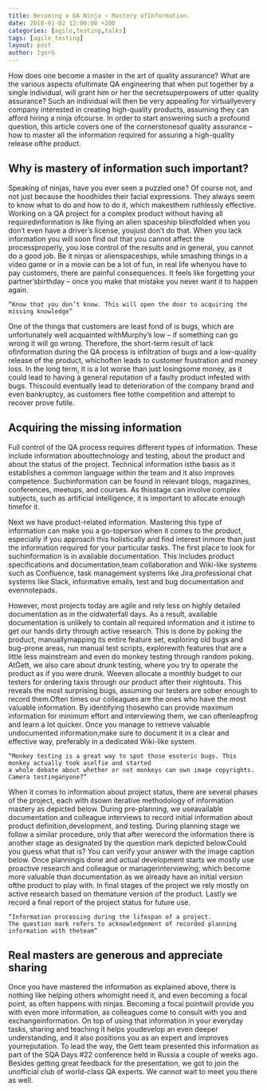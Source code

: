 ```yaml
---
title: Becoming a QA Ninja – Mastery ofInformation.
date: 2018-01-02 12:00:00 +200
categories: [agile,testing,talks]
tags: [agile_testing]
layout: post
author: IgorG
---
```

How does one become a master in the art of quality assurance? What are the various aspects ofultimate QA engineering that when put together by a single individual, will grant him or her the secretsuperpowers of utter quality assurance? Such an individual will then be very appealing for virtuallyevery company interested in creating high-quality products, assuming they can afford hiring a ninja ofcourse. In order to start answering such a profound question, this article covers one of the cornerstonesof quality assurance – how to master all the information required for assuring a high-quality release ofthe product.

## Why is mastery of information such important?

Speaking of ninjas, have you ever seen a puzzled one? Of course not, and not just because the hoodhides their facial expressions. They always seem to know what to do and how to do it, which makesthem ruthlessly effective. Working on a QA project for a complex product without having all requiredinformation is like flying an alien spaceship blindfolded when you don’t even have a driver’s license, youjust don’t do that. When you lack information you will soon find out that you cannot affect the processproperly, you lose control of the results and in general, you cannot do a good job. Be it ninjas or alienspaceships, while smashing things in a video game or in a movie can be a lot of fun, in real life whenyou have to pay customers, there are painful consequences. It feels like forgetting your partner’sbirthday – once you make that mistake you never want it to happen again.

```query
“Know that you don’t know. This will open the door to acquiring the missing knowledge”
```
One of the things that customers are least fond of is bugs, which are unfortunately well acquainted withMurphy’s low – if something can go wrong it will go wrong. Therefore, the short-term result of lack ofinformation during the QA process is infiltration of bugs and a low-quality release of the product, whichoften leads to customer frustration and money loss. In the long term, it is a lot worse than just losingsome money, as it could lead to having a general reputation of a faulty product infested with bugs. Thiscould eventually lead to deterioration of the company brand and even bankruptcy, as customers flee tothe competition and attempt to recover prove futile.

## Acquiring the missing information

Full control of the QA process requires different types of information. These include information abouttechnology and testing, about the product and about the status of the project. Technical information isthe basis as it establishes a common language within the team and it also improves competence. Suchinformation can be found in relevant blogs, magazines, conferences, meetups, and courses. As thisstage can involve complex subjects, such as artificial intelligence, it is important to allocate enough timefor it.

Next we have product-related information. Mastering this type of information can make you a go-toperson when it comes to the product, especially if you approach this holistically and find interest inmore than just the information required for your particular tasks. The first place to look for suchinformation is in available documentation. This includes product specifications and documentation,team collaboration and Wiki-like systems such as Confluence, task management systems like Jira,professional chat systems like Slack, informative emails, test and bug documentation and evennotepads.

However, most projects today are agile and rely less on highly detailed documentation as in the oldwaterfall days. As a result, available documentation is unlikely to contain all required information and it istime to get our hands dirty through active research. This is done by poking the product, manuallymapping its entire feature set, exploring old bugs and bug-prone areas, run manual test scripts, explorewith features that are a little less mainstream and even do monkey testing through random poking. AtGett, we also care about drunk testing, where you try to operate the product as if you were drunk. Weeven allocate a monthly budget to our testers for ordering taxis through our product after their nightouts. This reveals the most surprising bugs, assuming our testers are sober enough to record them.Often times our colleagues are the ones who have the most valuable information. By identifying thosewho can provide maximum information for minimum effort and interviewing them, we can oftenleapfrog and learn a lot quicker. Once you manage to retrieve valuable undocumented information,make sure to document it in a clear and effective way, preferably in a dedicated Wiki-like system.

```query
“Monkey testing is a great way to spot those esoteric bugs. This monkey actually took aselfie and started
a whole debate about whether or not monkeys can own image copyrights. Camera testinganyone?”
```
When it comes to information about project status, there are several phases of the project, each with itsown iterative methodology of information mastery as depicted below. During pre-planning, we useavailable documentation and colleague interviews to record initial information about product definition,development, and testing. During planning stage we follow a similar procedure, only that after werecord the information there is another stage as designated by the question mark depicted below.Could you guess what that is? You can verify your answer with the image caption below. Once planningis done and actual development starts we mostly use proactive research and colleague or managerinterviewing, which become more valuable than documentation as we already have an initial version ofthe product to play with. In final stages of the project we rely mostly on active research based on themature version of the product. Lastly we record a final report of the project status for future use.

```query
“Information processing during the lifespan of a project.
The question mark refers to acknowledgement of recorded planning information with theteam”
```
## Real masters are generous and appreciate sharing
Once you have mastered the information as explained above, there is nothing like helping others whomight need it, and even becoming a focal point, as often happens with ninjas. Becoming a focal pointwill provide you with even more information, as colleagues come to consult with you and exchangeinformation. On top of using that information in your everyday tasks, sharing and teaching it helps youdevelop an even deeper understanding, and it also positions you as an expert and improves yourreputation. To lead the way, the Gett team presented this information as part of the SQA Days #22 conference held in Russia a couple of weeks ago. Besides getting great feedback for the presentation, we got to join the unofficial club of world-class QA experts. We cannot wait to meet you there as well.
